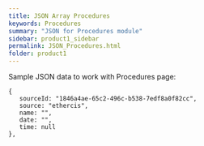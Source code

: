```yaml
---
title: JSON Array Procedures
keywords: Procedures
summary: "JSON for Procedures module"
sidebar: product1_sidebar
permalink: JSON_Procedures.html
folder: product1
---
```

Sample JSON data to work with Procedures page: 
```
{
   sourceId: "1846a4ae-65c2-496c-b538-7edf8a0f82cc",
   source: "ethercis",
   name: "",
   date: "",
   time: null
},
```
